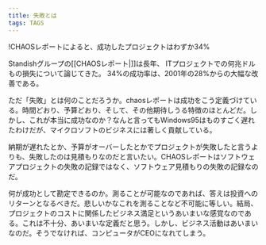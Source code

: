 ```yaml
---
title: 失敗とは
tags: TAGS
---
```


!CHAOSレポートによると、成功したプロジェクトはわずか34%

Standishグループの[[CHAOSレポート|]]は長年、
ITプロジェクトでの何兆ドルもの損失について論じてきた。
34%の成功率は、2001年の28%からの大幅な改善である。

ただ「失敗」とは何のことだろうか。chaosレポートは成功をこう定義づけている。時間どおり、予算どおり、そして、その他期待しうる特徴のほとんどだ。しかし、これが本当に成功なのか？なんと言ってもWindows95はものすごく遅れたわけだが、マイクロソフトのビジネスには著しく貢献している。

納期が遅れたとか、予算がオーバーしたとかでプロジェクトが失敗したと言うよりも、失敗したのは見積もりなのだと言いたい。CHAOSレポートはソフトウェアプロジェクトの失敗の記録ではなく、ソフトウェア見積もりの失敗の記録なのだ。

何が成功として勘定できるのか。測ることが可能なのであれば、答えは投資へのリターンとなるべきだ。悲しいかなこれを測ることなど不可能に等しい。結局、プロジェクトのコストに関係したビジネス満足というあいまいな感覚なのである。これは不十分、あいまいな定義だと思う。しかし、ビジネス活動はあいまいなのだ。そうでなければ、コンピュータがCEOになれてしまう。
